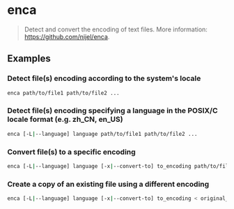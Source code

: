 # enca

> Detect and convert the encoding of text files. More information: <https://github.com/nijel/enca>.

## Examples

### Detect file(s) encoding according to the system's locale

```bash
enca path/to/file1 path/to/file2 ...
```

### Detect file(s) encoding specifying a language in the POSIX/C locale format (e.g. zh_CN, en_US)

```bash
enca [-L|--language] language path/to/file1 path/to/file2 ...
```

### Convert file(s) to a specific encoding

```bash
enca [-L|--language] language [-x|--convert-to] to_encoding path/to/file1 path/to/file2 ...
```

### Create a copy of an existing file using a different encoding

```bash
enca [-L|--language] language [-x|--convert-to] to_encoding < original_file > new_file
```
